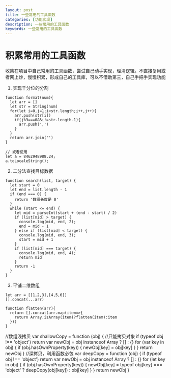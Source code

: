 ```yaml
---
layout: post
title: 一些常用的工具函数
categories: [功能实现]
description: 一些常用的工具函数
keywords: 一些常用的工具函数
---
```


# 积累常用的工具函数

收集在项目中自己常用的工具函数，尝试自己动手实现，理清逻辑。不直接复用或者网上炒，慢慢积累，形成自己的工具库，可以不借助第三，自己手把手实现功能

1. 实现千分位的分割

```
function format(num){
  let arr = []
  let str = String(num)
  for(let i=0,j=1;i<str.length;i++,j++){
    arr.push(str[i])
    if(j%3===0&&i!=str.length-1){
      arr.push(',')
    }
  }
  return arr.join('')
}

// 或者使用
let a = 8462948988.24;
a.toLocaleString();
```

2. 二分法查找目标数据

```
function search(list, target) {
  let start = 0
  let end = list.length - 1
  if (end === 0) {
    return '数组长度是 0'
  }
  while (start <= end) {
    let mid = parseInt(start + (end - start) / 2)
    if (list[mid] > target) {
      console.log(mid, end, 2);
      end = mid - 1
    } else if (list[mid] < target) {
      console.log(mid, end, 3);
      start = mid + 1
    }
    if (list[mid] === target) {
      console.log(mid, end, 4);
      return mid
    }
    return -1
  }
}
```

3. 平铺二维数组
```
let arr = [[1,2,3],[4,5,6]]
[].concat(...arr)

function flatten(arr){
  return [].concat(arr.map(item=>{
    return Array.isArray(item)?flatten(item):item
  }))
}
```

//数组浅拷贝
var shallowCopy = function (obj) {
  //只能拷贝对象
  if (typeof obj !== 'object') return
  var newObj = obj instanceof Array ? [] : {}
  for (var key in obj) {
    if (obj.hasOwnProperty(key)) {
      newObj[key] = obj[key]
    }
  }
  return newObj
}
//深拷贝，利用函数必包
var deepCopy = function (obj) {
  if (typeof obj !== 'object') return
  var newObj = obj instanceof Array ? [] : {}
  for (let key in obj) {
    if (obj.hasOwnProperty(key)) {
      newObj[key] = typeof obj[key] === 'object' ? deepCopy(obj[key]) : obj[key]
    }
  }
  return newObj
}



